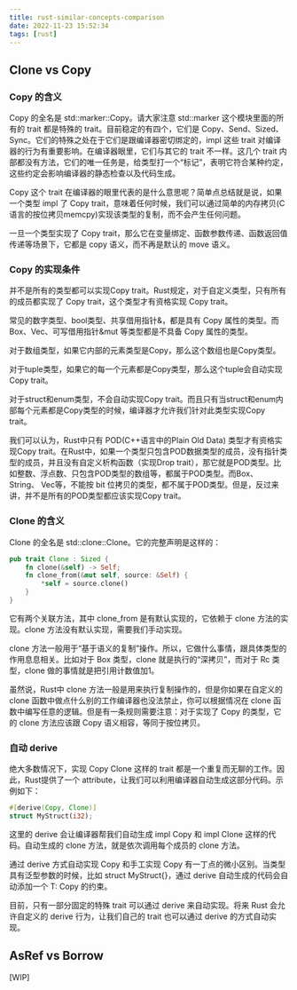 ```yaml
---
title: rust-similar-concepts-comparison
date: 2022-11-23 15:52:34
tags: [rust]
---
```


## Clone vs Copy
### Copy 的含义
Copy 的全名是 std::marker::Copy。请大家注意 std::marker 这个模块里面的所有的 trait 都是特殊的 trait。目前稳定的有四个，它们是 Copy、Send、Sized、Sync。它们的特殊之处在于它们是跟编译器密切绑定的，impl 这些 trait 对编译器的行为有重要影响。在编译器眼里，它们与其它的 trait 不一样。这几个 trait 内部都没有方法，它们的唯一任务是，给类型打一个“标记”，表明它符合某种约定，这些约定会影响编译器的静态检查以及代码生成。

Copy 这个 trait 在编译器的眼里代表的是什么意思呢？简单点总结就是说，如果一个类型 impl 了 Copy trait，意味着任何时候，我们可以通过简单的内存拷贝(C语言的按位拷贝memcpy)实现该类型的复制，而不会产生任何问题。

一旦一个类型实现了 Copy trait，那么它在变量绑定、函数参数传递、函数返回值传递等场景下，它都是 copy 语义，而不再是默认的 move 语义。

### Copy 的实现条件
并不是所有的类型都可以实现Copy trait。Rust规定，对于自定义类型，只有所有的成员都实现了 Copy trait，这个类型才有资格实现 Copy trait。

常见的数字类型、bool类型、共享借用指针&，都是具有 Copy 属性的类型。而 Box、Vec、可写借用指针&mut 等类型都是不具备 Copy 属性的类型。

对于数组类型，如果它内部的元素类型是Copy，那么这个数组也是Copy类型。

对于tuple类型，如果它的每一个元素都是Copy类型，那么这个tuple会自动实现Copy trait。

对于struct和enum类型，不会自动实现Copy trait。而且只有当struct和enum内部每个元素都是Copy类型的时候，编译器才允许我们针对此类型实现Copy trait。

我们可以认为，Rust中只有 POD(C++语言中的Plain Old Data) 类型才有资格实现Copy trait。在Rust中，如果一个类型只包含POD数据类型的成员，没有指针类型的成员，并且没有自定义析构函数（实现Drop trait），那它就是POD类型。比如整数、浮点数、只包含POD类型的数组等，都属于POD类型。而Box、 String、 Vec等，不能按 bit 位拷贝的类型，都不属于POD类型。但是，反过来讲，并不是所有的POD类型都应该实现Copy trait。

### Clone 的含义
Clone 的全名是 std::clone::Clone。它的完整声明是这样的：
```rust
pub trait Clone : Sized {
    fn clone(&self) -> Self;
    fn clone_from(&mut self, source: &Self) {
        *self = source.clone()
    }
}
```
它有两个关联方法，其中 clone_from 是有默认实现的，它依赖于 clone 方法的实现。clone 方法没有默认实现，需要我们手动实现。

clone 方法一般用于“基于语义的复制”操作。所以，它做什么事情，跟具体类型的作用息息相关。比如对于 Box 类型，clone 就是执行的“深拷贝”，而对于 Rc 类型，clone 做的事情就是把引用计数值加1。

虽然说，Rust中 clone 方法一般是用来执行复制操作的，但是你如果在自定义的 clone 函数中做点什么别的工作编译器也没法禁止，你可以根据情况在 clone 函数中编写任意的逻辑。但是有一条规则需要注意：对于实现了 Copy 的类型，它的 clone 方法应该跟 Copy 语义相容，等同于按位拷贝。

### 自动 derive
绝大多数情况下，实现 Copy Clone 这样的 trait 都是一个重复而无聊的工作。因此，Rust提供了一个 attribute，让我们可以利用编译器自动生成这部分代码。示例如下：

```rust
#[derive(Copy, Clone)]
struct MyStruct(i32);
```
这里的 derive 会让编译器帮我们自动生成 impl Copy 和 impl Clone 这样的代码。自动生成的 clone 方法，就是依次调用每个成员的 clone 方法。

通过 derive 方式自动实现 Copy 和手工实现 Copy 有一丁点的微小区别。当类型具有泛型参数的时候，比如 struct MyStruct<T>{}，通过 derive 自动生成的代码会自动添加一个 T: Copy 的约束。

目前，只有一部分固定的特殊 trait 可以通过 derive 来自动实现。将来 Rust 会允许自定义的 derive 行为，让我们自己的 trait 也可以通过 derive 的方式自动实现。

## AsRef vs Borrow
[WIP]